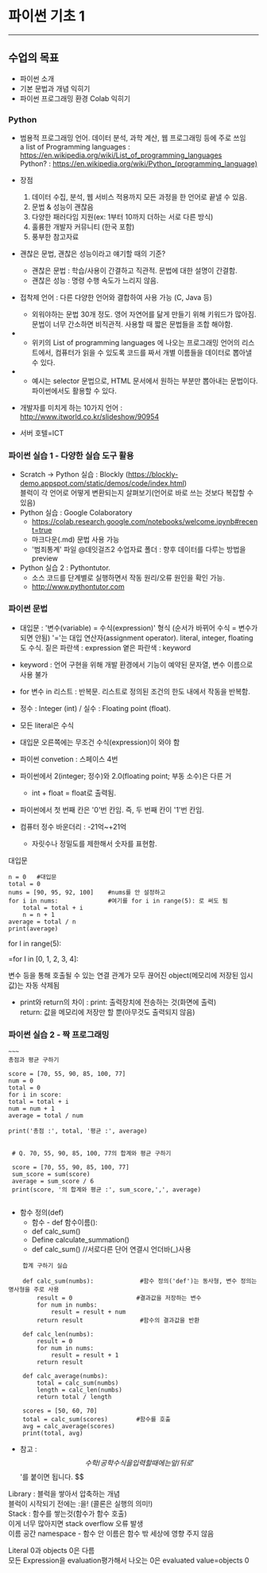 # 파이썬 기초 1

---

## 수업의 목표

- 파이썬 소개  
- 기본 문법과 개념 익히기  
- 파이썬 프로그래밍 환경 Colab 익히기  

### Python

- 범용적 프로그래밍 언어. 데이터 분석, 과학 계산, 웹 프로그래밍 등에 주로 쓰임  
  a list of Programming languages : <https://en.wikipedia.org/wiki/List_of_programming_languages>  
  Python? :  <https://en.wikipedia.org/wiki/Python_(programming_language)>

- 장점
  1) 데이터 수집, 분석, 웹 서비스 적용까지 모든 과정을 한 언어로 끝낼 수 있음.
  2) 문법 & 성능이 괜찮음
  3) 다양한 패러다임 지원(ex: 1부터 10까지 더하는 서로 다른 방식) 
  4) 훌륭한 개발자 커뮤니티 (한국 포함)
  5) 풍부한 참고자료

- 괜찮은 문법, 괜찮은 성능이라고 얘기할 때의 기준? 
  - 괜찮은 문법 : 학습/사용이 간결하고 직관적. 문법에 대한 설명이 간결함.
  - 괜찮은 성능 : 명령 수행 속도가 느리지 않음.

- 접착제 언어 : 다른 다양한 언어와 결합하여 사용 가능 (C, Java 등)
  - 외워야하는 문법 30개 정도. 영어 자연어를 닮게 만들기 위해 키워드가 많아짐. 문법이 너무 간소하면 비직관적. 사용할 때 짧은 문법들을 조합 해야함.
- - 위키의 List of programming languages 에 나오는 프로그래밍 언어의 리스트에서, 컴퓨터가 읽을 수 있도록 코드를 짜서 개별 이름들을 데이터로 뽑아낼 수 있다. 
- - 예시는 selector 문법으로, HTML 문서에서 원하는 부분만 뽑아내는 문법이다. 파이썬에서도 활용할 수 있다.

- 개발자를 미치게 하는 10가지 언어 : http://www.itworld.co.kr/slideshow/90954
- 서버 호텔=ICT

### 파이썬 실습 1 - 다양한 실습 도구 활용

- Scratch -> Python 실습 : Blockly (https://blockly-demo.appspot.com/static/demos/code/index.html)  
  블럭이 각 언어로 어떻게 변환되는지 살펴보기(언어로 바로 쓰는 것보다 복잡할 수 있음)
- Python 실습 : Google Colaboratory 
  - https://colab.research.google.com/notebooks/welcome.ipynb#recent=true
  - 마크다운(.md) 문법 사용 가능
  - '범죄통계' 파일 @데잇걸즈2 수업자료 폴더 : 향후 데이터를 다루는 방법을 preview 
- Python 실습 2 : Pythontutor. 
  - 소스 코드를 단계별로 실행하면서 작동 원리/오류 원인을 확인 가능. 
  - http://www.pythontutor.com

### 파이썬 문법

- 대입문 : '변수(variable) = 수식(expression)' 형식 (순서가 바뀌어 수식 = 변수가 되면 안됨)
  '='는 대입 연산자(assignment operator). literal, integer, floating도 수식.
  짙은 파란색 : expression
  옅은 파란색 : keyword
- keyword : 언어 구현을 위해 개발 환경에서 기능이 예약된 문자열, 변수 이름으로 사용 불가
- for 변수 in 리스트 : 반복문. 리스트로 정의된 조건의 한도 내에서 작동을 반복함.

- 정수 : Integer (int) / 실수 : Floating point (float).  
  
- 모든 literal은 수식
-  대입문 오른쪽에는 무조건 수식(expression)이 와야 함
- 파이썬 convetion : 스페이스 4번
- 파이썬에서 2(integer; 정수)와 2.0(floating point; 부동 소수)은 다른 거
  - int + float = float로 출력됨.
- 파이썬에서 첫 번째 칸은 '0'번 칸임. 즉, 두 번째 칸이 '1'번 칸임.
- 컴퓨터 정수 바운더리 : -21억~+21억  
  - 자릿수나 정밀도를 제한해서 숫자를 표현함. 

대입문

    n = 0	#대입문
    total = 0
    nums = [90, 95, 92, 100]	#nums를 안 설정하고
    for i in nums:		  	    #여기를 for i in range(5): 로 써도 됨
        total = total + i
        n = n + 1
    average = total / n
    print(average)

for I in range(5):

=for I in [0, 1, 2, 3, 4]:

변수 등을 통해 호출될 수 있는 연결 관계가 모두 끊어진 object(메모리에 저장된 임시 값)는 자동 삭제됨

- print와 return의 차이 : 
  print: 출력장치에 전송하는 것(화면에 출력)  
  return: 값을 메모리에 저장만 할 뿐(아무것도 출력되지 않음)  
  

### 파이썬 실습 2 - 짝 프로그래밍

    ~~~
    총점과 평균 구하기
    
    score = [70, 55, 90, 85, 100, 77]
    num = 0
    total = 0
    for i in score:
    total = total + i
    num = num + 1 
    average = total / num
    
    print('총점 :', total, '평균 :', average)
   ~~~
  
    # Q. 70, 55, 90, 85, 100, 77의 합계와 평균 구하기
    
    score = [70, 55, 90, 85, 100, 77]  
    sum_score = sum(score)
    average = sum_score / 6
    print(score, '의 합계와 평균 :', sum_score,',', average)
    
~~~
- 함수 정의(def)
  - 함수 - def 함수이름():  
  - def calc_sum()  
  - Define calculate_summation()
  - def calc_sum()  //서로다른 단어 연결시 언더바(_)사용  
  
~~~
    합계 구하기 실습
    
    def calc_sum(numbs):			 #함수 정의('def')는 동사형, 변수 정의는 명사형을 주로 사용
        result = 0				    #결과값을 저장하는 변수
        for num in numbs:
            result = result + num
        return result				 #함수의 결과값을 반환
        
    def calc_len(numbs):  
        result = 0  
        for num in nums:  
            result = result + 1  
        return result  
        
    def calc_average(numbs):  
        total = calc_sum(numbs)  
        length = calc_len(numbs)  
        return total / length  
        
    scores = [50, 60, 70]  
    total = calc_sum(scores)		#함수를 호출
    avg = calc_average(scores)  
    print(total, avg)  
~~~
-  참고 : $$ 수학/공학 수식을 입력할 때에는 앞/뒤로 '$$'를 붙이면 됩니다. $$  
  
  Library : 블럭을 쌓아서 압축하는 개념  
  블럭이 시작되기 전에는 :을! (콜론은 실행의 의미!)  
  Stack : 함수를 쌓는것(함수가 함수 호출)  
  	이게 너무 많아지면 stack overflow 오류 발생  
  이름 공간 namespace - 함수 안 이름은 함수 밖 세상에 영향 주지 않음  
  
  Literal 0과 objects 0은 다름  
  모든 Expression을 evaluation평가해서 나오는 0은 evaluated value=objects 0  

